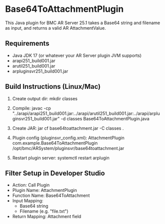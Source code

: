 # Base64ToAttachmentPlugin

This Java plugin for BMC AR Server 25.1 takes a Base64 string and filename as input,
and returns a valid AR AttachmentValue.

## Requirements
- Java JDK 17 (or whatever your AR Server plugin JVM supports)
- arapi251_build001.jar
- arutil251_build001.jar
- arpluginsvr251_build001.jar

## Build Instructions (Linux/Mac)

1. Create output dir:
   mkdir classes

2. Compile:
   javac -cp "../arapi/arapi251_build001.jar:../arapi/arutil251_build001.jar:../arapi/arpluginsvr251_build001.jar" -d classes Base64ToAttachmentPlugin.java

3. Create JAR:
   jar cf base64toattachment.jar -C classes .

4. Plugin config (pluginsvr_config.xml):
   <plugin>
     <name>AttachmentPlugin</name>
     <classname>com.example.Base64ToAttachmentPlugin</classname>
     <pathelement type="location">/opt/bmc/ARSystem/pluginsvr/base64toattachment.jar</pathelement>
   </plugin>

5. Restart plugin server:
   systemctl restart arplugin

## Filter Setup in Developer Studio
- Action: Call Plugin
- Plugin Name: AttachmentPlugin
- Function Name: Base64ToAttachment
- Input Mapping: 
    - Base64 string
    - Filename (e.g. "file.txt")
- Return Mapping: Attachment field